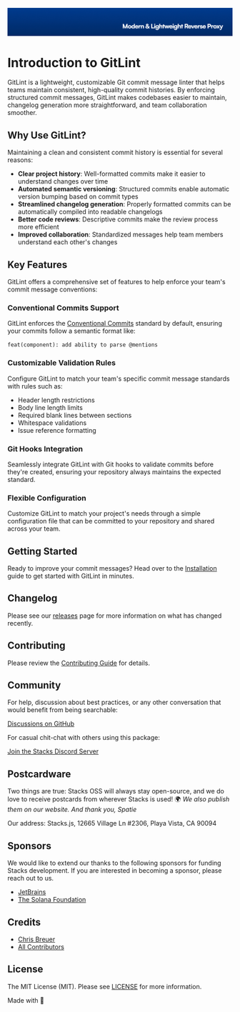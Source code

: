 <p align="center"><img src="https://github.com/stacksjs/rpx/blob/main/.github/art/cover.jpg?raw=true" alt="Social Card of this repo"></p>

# Introduction to GitLint

GitLint is a lightweight, customizable Git commit message linter that helps teams maintain consistent, high-quality commit histories. By enforcing structured commit messages, GitLint makes codebases easier to maintain, changelog generation more straightforward, and team collaboration smoother.

## Why Use GitLint?

Maintaining a clean and consistent commit history is essential for several reasons:

- **Clear project history**: Well-formatted commits make it easier to understand changes over time
- **Automated semantic versioning**: Structured commits enable automatic version bumping based on commit types
- **Streamlined changelog generation**: Properly formatted commits can be automatically compiled into readable changelogs
- **Better code reviews**: Descriptive commits make the review process more efficient
- **Improved collaboration**: Standardized messages help team members understand each other's changes

## Key Features

GitLint offers a comprehensive set of features to help enforce your team's commit message conventions:

### Conventional Commits Support

GitLint enforces the [Conventional Commits](https://www.conventionalcommits.org/) standard by default, ensuring your commits follow a semantic format like:

```
feat(component): add ability to parse @mentions
```

### Customizable Validation Rules

Configure GitLint to match your team's specific commit message standards with rules such as:

- Header length restrictions
- Body line length limits
- Required blank lines between sections
- Whitespace validations
- Issue reference formatting

### Git Hooks Integration

Seamlessly integrate GitLint with Git hooks to validate commits before they're created, ensuring your repository always maintains the expected standard.

### Flexible Configuration

Customize GitLint to match your project's needs through a simple configuration file that can be committed to your repository and shared across your team.

## Getting Started

Ready to improve your commit messages? Head over to the [Installation](/install) guide to get started with GitLint in minutes.

## Changelog

Please see our [releases](https://github.com/stacksjs/stacks/releases) page for more information on what has changed recently.

## Contributing

Please review the [Contributing Guide](https://github.com/stacksjs/contributing) for details.

## Community

For help, discussion about best practices, or any other conversation that would benefit from being searchable:

[Discussions on GitHub](https://github.com/stacksjs/stacks/discussions)

For casual chit-chat with others using this package:

[Join the Stacks Discord Server](https://discord.gg/stacksjs)

## Postcardware

Two things are true: Stacks OSS will always stay open-source, and we do love to receive postcards from wherever Stacks is used! 🌍 _We also publish them on our website. And thank you, Spatie_

Our address: Stacks.js, 12665 Village Ln #2306, Playa Vista, CA 90094

## Sponsors

We would like to extend our thanks to the following sponsors for funding Stacks development. If you are interested in becoming a sponsor, please reach out to us.

- [JetBrains](https://www.jetbrains.com/)
- [The Solana Foundation](https://solana.com/)

## Credits

- [Chris Breuer](https://github.com/chrisbbreuer)
- [All Contributors](https://github.com/stacksjs/rpx/graphs/contributors)

## License

The MIT License (MIT). Please see [LICENSE](https://github.com/stacksjs/ts-starter/tree/main/LICENSE.md) for more information.

Made with 💙

<!-- Badges -->

<!-- [codecov-src]: https://img.shields.io/codecov/c/gh/stacksjs/rpx/main?style=flat-square
[codecov-href]: https://codecov.io/gh/stacksjs/rpx -->
